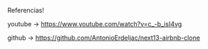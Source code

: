 Referencias!

youtube -> https://www.youtube.com/watch?v=c_-b_isI4vg

github -> https://github.com/AntonioErdeljac/next13-airbnb-clone
